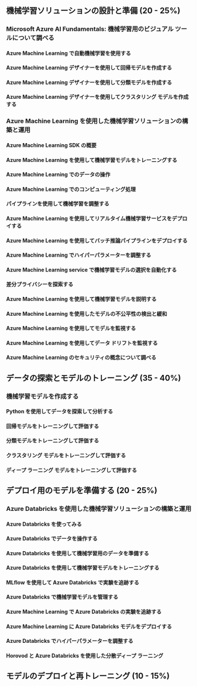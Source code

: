 #
## 機械学習ソリューションの設計と準備 (20 - 25%)
### Microsoft Azure AI Fundamentals: 機械学習用のビジュアル ツールについて調べる
#### Azure Machine Learning で自動機械学習を使用する
#### Azure Machine Learning デザイナーを使用して回帰モデルを作成する
#### Azure Machine Learning デザイナーを使用して分類モデルを作成する
#### Azure Machine Learning デザイナーを使用してクラスタリング モデルを作成する
### Azure Machine Learning を使用した機械学習ソリューションの構築と運用
#### Azure Machine Learning SDK の概要
#### Azure Machine Learning を使用して機械学習モデルをトレーニングする
#### Azure Machine Learning でのデータの操作
#### Azure Machine Learning でのコンピューティング処理
#### パイプラインを使用して機械学習を調整する
#### Azure Machine Learning を使用してリアルタイム機械学習サービスをデプロイする
#### Azure Machine Learning を使用してバッチ推論パイプラインをデプロイする
#### Azure Machine Learning でハイパーパラメーターを調整する
#### Azure Machine Learning service で機械学習モデルの選択を自動化する
#### 差分プライバシーを探索する
#### Azure Machine Learning を使用して機械学習モデルを説明する
#### Azure Machine Learning を使用したモデルの不公平性の検出と緩和
#### Azure Machine Learning を使用してモデルを監視する
#### Azure Machine Learning を使用してデータ ドリフトを監視する
#### Azure Machine Learning のセキュリティの概念について調べる

## データの探索とモデルのトレーニング (35 - 40%)
### 機械学習モデルを作成する
#### Python を使用してデータを探索して分析する
#### 回帰モデルをトレーニングして評価する
#### 分類モデルをトレーニングして評価する
#### クラスタリング モデルをトレーニングして評価する
#### ディープ ラーニング モデルをトレーニングして評価する


## デプロイ用のモデルを準備する (20 - 25%)
### Azure Databricks を使用した機械学習ソリューションの構築と運用
#### Azure Databricks を使ってみる
#### Azure Databricks でデータを操作する
#### Azure Databricks を使用して機械学習用のデータを準備する
#### Azure Databricks を使用して機械学習モデルをトレーニングする
#### MLflow を使用して Azure Databricks で実験を追跡する
#### Azure Databricks で機械学習モデルを管理する
#### Azure Machine Learning で Azure Databricks の実験を追跡する
#### Azure Machine Learning に Azure Databricks モデルをデプロイする
#### Azure Databricks でハイパーパラメーターを調整する
#### Horovod と Azure Databricks を使用した分散ディープ ラーニング

## モデルのデプロイと再トレーニング (10 - 15%)
